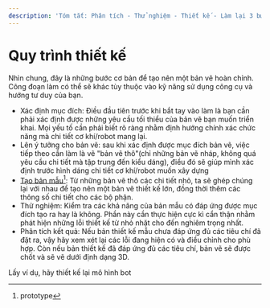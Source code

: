 ```yaml
---
description: 'Tóm tắt: Phân tích - Thử nghiệm - Thiết kế - Làm lại 3 bước trên n lần'
---
```


# Quy trình thiết kế

Nhìn chung, đây là những bước cơ bản để tạo nên một bản vẽ hoàn chỉnh. Công đoạn làm có thể sẽ khác tùy thuộc vào kỹ năng sử dụng công cụ và hướng tư duy của bạn.&#x20;

* Xác định mục đích: Điều đầu tiên trước khi bắt tay vào làm là bạn cần phải xác định được những yêu cầu tối thiểu của bản vẽ bạn muốn triển khai. Mọi yếu tố cần phải biết rõ ràng nhằm định hướng chính xác chức năng mà chi tiết cơ khí/robot mang lại.
* Lên ý tưởng cho bản vẽ: sau khi xác định được mục đích bản vẽ, việc tiếp theo cần làm là vẽ "bản vẽ thô"(chỉ những bản vẽ nháp, không quá yêu cầu chi tiết mà tập trung đến kiểu dáng), điều đó sẽ giúp mình xác định trước hình dáng chi tiết cơ khí/robot muốn xây dựng
* [Tạo bản mẫu](#user-content-fn-1)[^1]: Từ những bản vẽ thô các chi tiết nhỏ, ta sẽ ghép chúng lại với nhau để tạo nên một bản vẽ thiết kế lớn, đồng thời thêm các thông số chi tiết cho các bộ phận.&#x20;
* Thử nghiệm: Kiểm tra các khả năng của bản mẫu có đáp ứng được mục đích tạo ra hay là không. Phần này cần thực hiện cực kì cẩn thận nhằm phát hiện những lỗi thiết kế từ nhỏ nhặt cho đến nghiêm trọng nhất.&#x20;
* Phân tích kết quả: Nếu bản thiết kế mẫu chưa đáp ứng đủ các tiêu chí đã đặt ra, vậy hãy xem xét lại các lỗi đang hiện có và điều chỉnh cho phù hợp. Còn nếu bản thiết kế đã đáp ứng đủ các tiêu chí, bản vẽ sẽ được chốt và sẽ vẽ dưới định dạng 3D.

Lấy ví dụ, hãy thiết kế lại mô hình bot



[^1]: prototype
